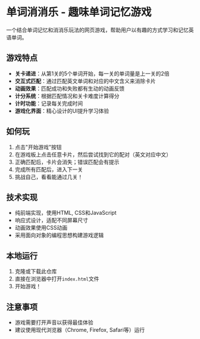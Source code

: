 # 单词消消乐 - 趣味单词记忆游戏

一个结合单词记忆和消消乐玩法的网页游戏，帮助用户以有趣的方式学习和记忆英语单词。

## 游戏特点

- **关卡递进**：从第1关的5个单词开始，每一关的单词量是上一关的2倍
- **交互式匹配**：通过匹配英文单词和对应的中文含义来消除卡片
- **动画效果**：匹配成功和失败都有生动的动画反馈
- **计分系统**：根据匹配情况和关卡难度计算得分
- **计时功能**：记录每关完成时间
- **游戏化界面**：精心设计的UI提升学习体验

## 如何玩

1. 点击"开始游戏"按钮
2. 在游戏板上点击任意卡片，然后尝试找到它的配对（英文对应中文）
3. 正确匹配后，卡片会消失；错误匹配会有提示
4. 完成所有匹配后，进入下一关
5. 挑战自己，看看能通过几关！

## 技术实现

- 纯前端实现，使用HTML, CSS和JavaScript
- 响应式设计，适配不同屏幕尺寸
- 动画效果使用CSS动画
- 采用面向对象的编程思想构建游戏逻辑

## 本地运行

1. 克隆或下载此仓库
2. 直接在浏览器中打开`index.html`文件
3. 开始游戏！

## 注意事项

- 游戏需要打开声音以获得最佳体验
- 建议使用现代浏览器（Chrome, Firefox, Safari等）运行

